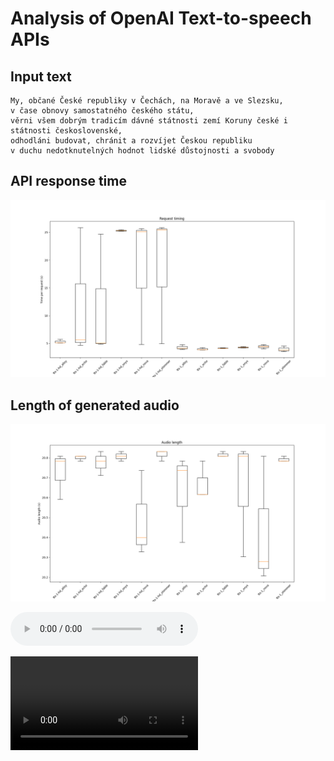 # Analysis of OpenAI Text-to-speech APIs

## Input text
```
My, občané České republiky v Čechách, na Moravě a ve Slezsku,
v čase obnovy samostatného českého státu,
věrni všem dobrým tradicím dávné státnosti zemí Koruny české i státnosti československé,
odhodláni budovat, chránit a rozvíjet Českou republiku
v duchu nedotknutelných hodnot lidské důstojnosti a svobody
```


## API response time
![](timing.png)


## Length of generated audio
![](length.png)

<audio src="output/tts-1-hd_alloy.mp3" controls preload></audio>

<video controls="" autoplay="" name="media">
    <source src="https://github.com/pavelkraleu/open-ai-audio/blob/main/output/tts-1-hd_alloy.mp3?raw=true" type="audio/mp3">
</video>